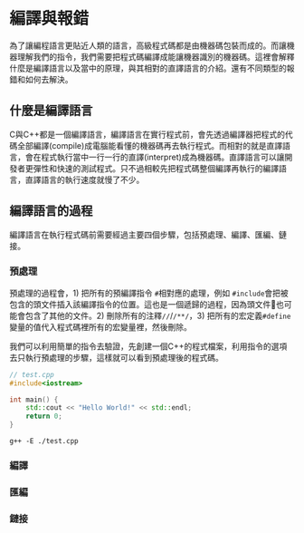 # 編譯與報錯
為了讓編程語言更貼近人類的語言，高級程式碼都是由機器碼包裝而成的。而讓機器理解我們的指令，我們需要把程式碼編譯成能讓機器識別的機器碼。這裡會解釋什麼是編譯語言以及當中的原理，與其相對的直譯語言的介紹。還有不同類型的報錯和如何去解決。

## 什麼是編譯語言
C與C++都是一個編譯語言，編譯語言在實行程式前，會先透過編譯器把程式的代碼全部編譯(compile)成電腦能看懂的機器碼再去執行程式。而相對的就是直譯語言，會在程式執行當中一行一行的直譯(interpret)成為機器碼。直譯語言可以讓開發者更彈性和快速的測試程式。只不過相較先把程式碼整個編譯再執行的編譯語言，直譯語言的執行速度就慢了不少。

## 編譯語言的過程
編譯語言在執行程式碼前需要經過主要四個步驟，包括預處理、編譯、匯編、鏈接。
### 預處理
預處理的過程會，1) 把所有的預編譯指令 `#`相對應的處理，例如 `#include`會把被包含的頭文件插入該編譯指令的位置。這也是一個遞歸的過程，因為頭文件也可能會包含了其他的文件。2) 刪除所有的注釋`//`/`/**/`，3) 把所有的宏定義`#define`變量的值代入程式碼裡所有的宏變量裡，然後刪除。

我們可以利用簡單的指令去驗證，先創建一個C++的程式檔案，利用指令的選項去只執行預處理的步驟，這樣就可以看到預處理後的程式碼。
```cpp
// test.cpp
#include<iostream>

int main() {
    std::cout << "Hello World!" << std::endl;
    return 0;
}
```
```console
g++ -E ./test.cpp
```


### 編譯

### 匯編

### 鏈接